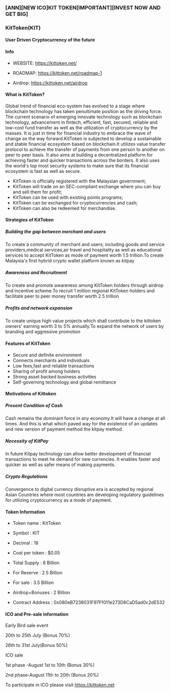 ### [ANN][NEW ICO]KIT TOKEN[IMPORTANT][INVEST NOW AND GET BIG]


### KitToken(KIT)

#### User Driven Cryptocurrency of the future


#### Info 

- WEBSITE: https://kittoken.net/

- ROADMAP: https://kittoken.net/roadmap-1

- Airdrop: https://kittoken.net/airdrop


#### What is KitToken?

Global trend of financial eco-system has evolved to a stage where blockchain technology has taken penultimate position as the driving force. The current scenario of emerging innovate technology such as blockchain technology, advancement in fintech, efficient, fast, secured, reliable and low-cost fund transfer as well as the utilization of cryptocurrency by the masses. It is just in time for financial industry to embrace the wave of change as the way forward.KitToken is subjected to develop a sustainable and stable financial ecosystem based on blockchain.It utilizes value transfer protocol to achieve the transfer of payments from one person to another on peer to peer basis. It also aims at building a decentralized platform for achieving faster and quicker transactions across the borders. It also uses the world's top most security systems to make sure that its financial ecosystem is fast as well as secure.


- KitToken is officially registered with the Malaysian government;
- KitToken will trade on an SEC-compliant exchange where you can buy and sell them for profit;
- KitToken can be used with existing points programs;
- KitToken can be exchanged for cryptocurrencies and cash;
- KitToken can also be redeemed for merchandise.


#### Strategies of KitToken

##### Building the gap between merchant and users

To create a community of merchant and users; including goods and service providers,medical services,air travel and hospitality as well as educational services to accept KitToken as mode of payment worth 1.5 trillion.To create Malaysia's first hybrid crypto wallet platform known as kitpay

##### Awareness and Recruitment

To create and promote awareness among KitToken holders through airdrop and incentive scheme.To recruit 1 million regional KitToken holders and facilitate peer to peer money transfer worth 2.5 trillion

##### Profits and network expansion

To create unique high value projects which shall contribute to the kittoken owners' earning worth 3 to 5% annually.To expand the network of users by branding and aggressive promotion

#### Features of KitToken

- Secure and definite environment
- Connects merchants and individuals
- Low fees,fast and reliable transactions
- Sharing of profit among holders
- Strong asset backed business activities
- Self-governing technology and global remittance

#### Motivations of Kittoken

##### Present Condition of Cash
Cash remains the dominant force in any economy.It will have a change at all times. And this is what which paved way for the existence of an updates and new version of payment method the kitpay method.
##### Necessity of KitPay 
In future Kitpay technology can allow better development of financial transactions to meet he demand for new currencies. It enables faster and quicker as well as safer means of making payments.
##### Crypto Regulations
Convergence to digital currency  disruptive era is accepted by regional Asian Countries where most countries are developing regulatory guidelines for utilizing cryptocurrency as a mode of payment.


#### Token Information

- Token name     : KitToken

- Symbol              : KIT

- Decimal             : 18

- Cost per token : $0.05

- Total Supply          : 8 Billion


- For Reserve           : 2.5 Billion

- For sale                  : 3.5 Billion

- Airdrop+Bonuses : 2 Billion

- Contract Address :
0x080eB7238031F97Ff011e273D6CaD5ad0c2dE532 

#### ICO and Pre-sale information

Early Bird sale event 

20th to 25th July (Bonus 70%)

26th to 31st July(Bonus 50%)

ICO sale

1st phase -August 1st to 10th (Bonus 30%)


2nd phase-August 11th to 20th (Bonus 20%) 

To participate in ICO please visit https://kittoken.net

